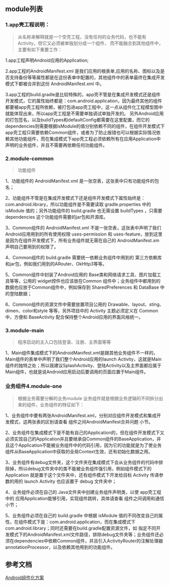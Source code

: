 ## module列表

### 1.app壳工程说明：
>从名称来解释就是一个空壳工程，没有任何的业务代码，也不能有Activity，但它又必须被单独划分成一个组件，
而不能融合到其他组件中，主要有如下重要工作：

1.app工程声明Android应用的Application;

2.app工程的AndroidManifest.xml 是我们应用的根表单,应用的名称、图标以及是否支持备份等等属性都是在这份表单中配置的，其他组件中的表单最终在集成开发模式下都被合并到这份 AndroidManifest.xml 中。

3.app工程的build.gradle是比较特殊的，app壳不管是在集成开发模式还是组件开发模式，它的属性始终都是：com.android.application，因为最终其他的组件都要被app壳工程所依赖，被打包进app壳工程中，这一点从组件化工程模型图中就能体现出来，所以app壳工程是不需要单独调试单独开发的。
另外Android应用的打包签名，以及buildTypes和defaultConfig都需要在这里配置，而它的dependencies则需要根据isModule的值分别依赖不同的组件，在组件开发模式下app壳工程只需要依赖Common组件，或者为了防止报错也可以根据实际情况依赖其他功能组件，而在集成模式下app壳工程必须依赖所有在应用Application中声明的业务组件，并且不需要再依赖任何功能组件。

### 2.module-common 
>功能组件

1、功能组件的 AndroidManifest.xml 是一张空表，这张表中只有功能组件的包名；

2、功能组件不管是在集成开发模式下还是组件开发模式下属性始终是： com.android.library，所以功能组件是不需要读取 gradle.properties 中的 isModule 值的；另外功能组件的 build.gradle 也无需设置 buildTypes ，只需要 dependencies 这个功能组件需要的jar包和开源库。

3、Common组件的 AndroidManifest.xml 不是一张空表，这张表中声明了我们 Android应用用到的所有使用权限 uses-permission 和 uses-feature，放到这里是因为在组件开发模式下，所有业务组件就无需在自己的 AndroidManifest.xm 声明自己要用到的权限了。

4、Common组件的 build.gradle 需要统一依赖业务组件中用到的 第三方依赖库和jar包，例如我们用到的ARouter、OkHttp3等等。

5、Common组件中封装了Android应用的 Base类和网络请求工具、图片加载工具等等，公用的 widget控件也应该放在Common 组件中；业务组件中都用到的数据也应放于Common组件中，例如保存到 SharedPreferences 和 DataBase 中的登陆数据；

6、Common组件的资源文件中需要放置项目公用的 Drawable、layout、sting、dimen、color和style 等等，另外项目中的 Activity 主题必须定义在 Common中，方便和 BaseActivity 配合保持整个Android应用的界面风格统一。

### 3.module-main 
>程序启动的主入口包括登录、注册、主界面等等

1、Main组件集成模式下的AndroidManifest.xml是跟其他业务组件不一样的，Main组件的表单中声明了我们整个Android应用的launch Activity，这就是Main组件的独特之处；所以我建议SplashActivity、登陆Activity以及主界面都应属于Main组件，也就是说Android应用启动后要调用的页面应置于Main组件。


### 业务组件4.module-one 

>根据业务需要分解的业务module
业务组件就是根据业务逻辑的不同拆分出来的组件，业务组件的特征如下：

1、业务组件中要有两张AndroidManifest.xml，分别对应组件开发模式和集成开发模式，这两张表的区别请查看 组件之间AndroidManifest合并问题 小节。

2、业务组件在集成模式下是不能有自己的Application的，但在组件开发模式下又必须实现自己的Application并且要继承自Common组件的BaseApplication，并且这个Application不能被业务组件中的代码引用，因为它的功能就是为了使业务组件从BaseApplication中获取的全局Context生效，还有初始化数据之用。

3、业务组件有debug文件夹，这个文件夹在集成模式下会从业务组件的代码中排除掉，所以debug文件夹中的类不能被业务组件强引用，例如组件模式下的 Application 就是置于这个文件夹中，还有组件模式下开发给目标 Activity 传递参数的用的 launch Activity 也应该置于 debug 文件夹中；

4、业务组件必须在自己的 Java文件夹中创建业务组件声明类，以使 app壳工程 中的 应用Application能够引用，实现组件跳转，具体请查看 组件之间调用和通信 小节；

5、业务组件必须在自己的 build.gradle 中根据 isModule 值的不同改变自己的属性，在组件模式下是：com.android.application，而在集成模式下com.android.library；同时还需要在build.gradle配置资源文件，如 指定不同开发模式下的AndroidManifest.xml文件路径，排除debug文件夹等；业务组件还必须在dependencies中依赖Common组件，并且引入ActivityRouter的注解处理器annotationProcessor，以及依赖其他用到的功能组件。

## 参考文档
[Android组件化方案](http://blog.csdn.net/guiying712/article/details/78057120)